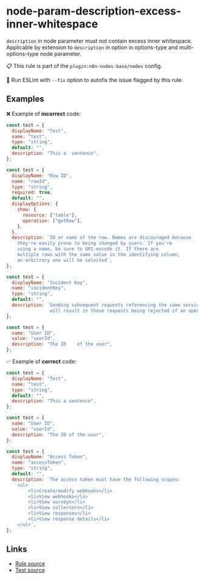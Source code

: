 [//]: # "File generated from a template. Do not edit this file directly."

# node-param-description-excess-inner-whitespace

`description` in node parameter must not contain excess inner whitespace. Applicable by extension to `description` in option in options-type and multi-options-type node parameter.

📋 This rule is part of the `plugin:n8n-nodes-base/nodes` config.

🔧 Run ESLint with `--fix` option to autofix the issue flagged by this rule.

## Examples

❌ Example of **incorrect** code:

```js
const test = {
  displayName: "Test",
  name: "test",
  type: "string",
  default: "",
  description: "This a  sentence",
};

const test = {
  displayName: "Row ID",
  name: "rowId",
  type: "string",
  required: true,
  default: "",
  displayOptions: {
    show: {
      resource: ["table"],
      operation: ["getRow"],
    },
  },
  description: `ID or name of the row. Names are discouraged because
    they're easily prone to being changed by users. If you're
    using a name, be sure to URI-encode it. If there are
    multiple rows with the same value in the identifying column,
    an arbitrary one will be selected`,
};

const test = {
  displayName: "Incident Key",
  name: "incidentKey",
  type: "string",
  default: "",
  description: `Sending subsequent requests referencing the same service and with the same incident_key
                will result in those requests being rejected if an open incident matches that incident_key.`,
};

const test = {
  name: "User ID",
  value: "userId",
  description: "The ID    of the user",
};
```

✅ Example of **correct** code:

```js
const test = {
  displayName: "Test",
  name: "test",
  type: "string",
  default: "",
  description: "This a sentence",
};

const test = {
  name: "User ID",
  value: "userId",
  description: "The ID of the user",
};

const test = {
  displayName: "Access Token",
  name: "accessToken",
  type: "string",
  default: "",
  description: `The access token must have the following scopes:
    <ul>
        <li>Create/modify webhooks</li>
        <li>View webhooks</li>
        <li>View surveys</li>
        <li>View collectors</li>
        <li>View responses</li>
        <li>View response details</li>
    </ul>`,
};
```

## Links

- [Rule source](../../lib/rules/node-param-description-excess-inner-whitespace.ts)
- [Test source](../../tests/node-param-description-excess-inner-whitespace.test.ts)
